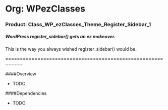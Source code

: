 # Org: WPezClasses
### Product: Class_WP_ezClasses_Theme_Register_Sidebar_1

##### WordPress register_sidebar() gets an ez makeover.

This is the way you always wished register_sidebar() would be.  

============================================================

####Overview 

- TODO


####Dependencies

- TODO

